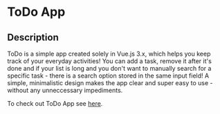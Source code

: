 # ToDo App

## Description

ToDo is a simple app created solely in Vue.js 3.x, which helps you keep track of your everyday activities! You can add a task, remove it after it's done and if your list is long and you don't want to manually search for a specific task - there is a search option stored in the same input field! A simple, minimalistic design makes the app clear and super easy to use - without any unneccessary impediments. 

To check out ToDo App see [here](https://unruffled-newton-0ca859.netlify.app).
